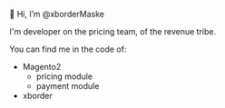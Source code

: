 👋 Hi, I’m @xborderMaske

I'm developer on the pricing team, of the revenue tribe.

You can find me in the code of:

- Magento2
  - pricing module
  - payment module
- xborder

<!---
xborderMaske/xborderMaske is a ✨ special ✨ repository because its `README.md` (this file) appears on your GitHub profile.
You can click the Preview link to take a look at your changes.
--->
